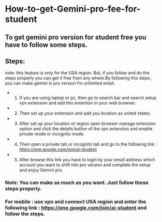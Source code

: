 # How-to-get-Gemini-pro-fee-for-student

## To get gemini pro version for student free you have to follow some steps.

## Steps:
note: this feature is only for the USA region. But, if you follow and do the steps properly you can get it free from any where.By following this steps , you can make gemini in pro version fro unlimited email. 


- 1. If you are using laptop or pc, then go to search bar and search setup vpn extension and add this extention in your web browser.
- 2. Then set up your extension and add you location as united states.
- 3. After set up your location or region open browser manage extension option and click the details button of the vpn extension and enable private mode or incognito mode.
- 4. Then open a private tab or incognito tab and go to the following link : https://one.google.com/join/ai-student
- 5. After browse this link you have to login by your email address which account you want to shift into pro version and complete the setup and enjoy Gemini pro.


### Note: You can make as much as you want. Just follow these steps properly.


### For mobile : use vpn and connect USA region and enter the following link : https://one.google.com/join/ai-student and follow the steps.   
